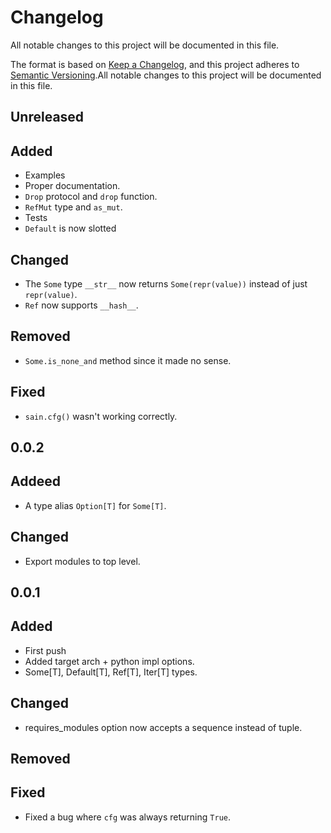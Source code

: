 # Changelog
All notable changes to this project will be documented in this file.

The format is based on [Keep a Changelog](https://keepachangelog.com/en/1.0.0/),
and this project adheres to [Semantic Versioning](https://semver.org/spec/v2.0.0.html).All notable changes to this project will be documented in this file.

## Unreleased

## Added
- Examples
- Proper documentation.
- `Drop` protocol and `drop` function.
- `RefMut` type and `as_mut`.
- Tests
- `Default` is now slotted

## Changed
- The `Some` type `__str__` now returns `Some(repr(value))` instead of just `repr(value)`.
- `Ref` now supports `__hash__`.

## Removed
- `Some.is_none_and` method since it made no sense.

## Fixed
- `sain.cfg()` wasn't working correctly.

## 0.0.2
## Addeed
* A type alias `Option[T]` for `Some[T]`.

## Changed
* Export modules to top level.

## 0.0.1
## Added
* First push
* Added target arch + python impl options.
* Some[T], Default[T], Ref[T], Iter[T] types.

## Changed
* requires_modules option now accepts a sequence instead of tuple.

## Removed

## Fixed
- Fixed a bug where `cfg` was always returning `True`.